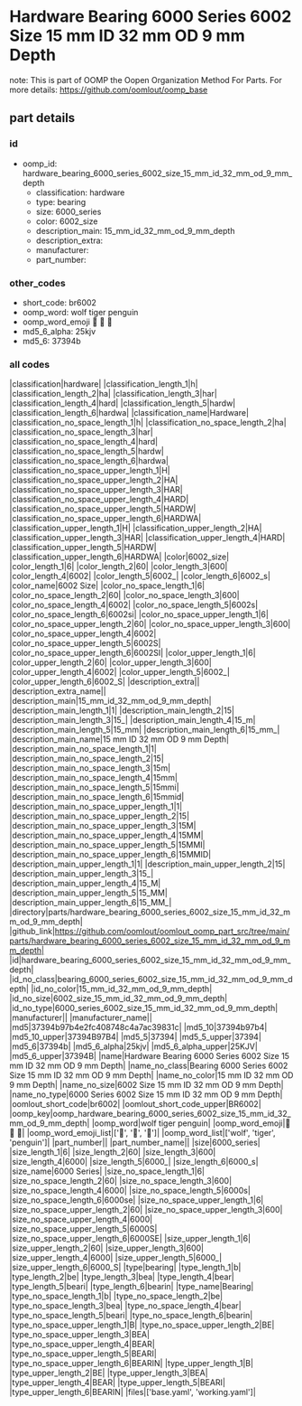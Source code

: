 # Hardware Bearing 6000 Series 6002 Size 15 mm ID 32 mm OD 9 mm Depth  

note: This is part of OOMP the Oopen Organization Method For Parts. For more details: https://github.com/oomlout/oomp_base

##  part details





### id
* oomp_id: hardware_bearing_6000_series_6002_size_15_mm_id_32_mm_od_9_mm_depth
  * classification: hardware
  * type: bearing
  * size: 6000_series
  * color: 6002_size
  * description_main: 15_mm_id_32_mm_od_9_mm_depth
  * description_extra: 
  * manufacturer: 
  * part_number: 

### other_codes
* short_code: br6002
* oomp_word: wolf tiger penguin
* oomp_word_emoji :wolf: :tiger: :penguin:
* md5_6_alpha: 25kjv
* md5_6: 37394b

### all codes 
|classification|hardware|
|classification_length_1|h|
|classification_length_2|ha|
|classification_length_3|har|
|classification_length_4|hard|
|classification_length_5|hardw|
|classification_length_6|hardwa|
|classification_name|Hardware|
|classification_no_space_length_1|h|
|classification_no_space_length_2|ha|
|classification_no_space_length_3|har|
|classification_no_space_length_4|hard|
|classification_no_space_length_5|hardw|
|classification_no_space_length_6|hardwa|
|classification_no_space_upper_length_1|H|
|classification_no_space_upper_length_2|HA|
|classification_no_space_upper_length_3|HAR|
|classification_no_space_upper_length_4|HARD|
|classification_no_space_upper_length_5|HARDW|
|classification_no_space_upper_length_6|HARDWA|
|classification_upper_length_1|H|
|classification_upper_length_2|HA|
|classification_upper_length_3|HAR|
|classification_upper_length_4|HARD|
|classification_upper_length_5|HARDW|
|classification_upper_length_6|HARDWA|
|color|6002_size|
|color_length_1|6|
|color_length_2|60|
|color_length_3|600|
|color_length_4|6002|
|color_length_5|6002_|
|color_length_6|6002_s|
|color_name|6002 Size|
|color_no_space_length_1|6|
|color_no_space_length_2|60|
|color_no_space_length_3|600|
|color_no_space_length_4|6002|
|color_no_space_length_5|6002s|
|color_no_space_length_6|6002si|
|color_no_space_upper_length_1|6|
|color_no_space_upper_length_2|60|
|color_no_space_upper_length_3|600|
|color_no_space_upper_length_4|6002|
|color_no_space_upper_length_5|6002S|
|color_no_space_upper_length_6|6002SI|
|color_upper_length_1|6|
|color_upper_length_2|60|
|color_upper_length_3|600|
|color_upper_length_4|6002|
|color_upper_length_5|6002_|
|color_upper_length_6|6002_S|
|description_extra||
|description_extra_name||
|description_main|15_mm_id_32_mm_od_9_mm_depth|
|description_main_length_1|1|
|description_main_length_2|15|
|description_main_length_3|15_|
|description_main_length_4|15_m|
|description_main_length_5|15_mm|
|description_main_length_6|15_mm_|
|description_main_name|15 mm ID 32 mm OD 9 mm Depth|
|description_main_no_space_length_1|1|
|description_main_no_space_length_2|15|
|description_main_no_space_length_3|15m|
|description_main_no_space_length_4|15mm|
|description_main_no_space_length_5|15mmi|
|description_main_no_space_length_6|15mmid|
|description_main_no_space_upper_length_1|1|
|description_main_no_space_upper_length_2|15|
|description_main_no_space_upper_length_3|15M|
|description_main_no_space_upper_length_4|15MM|
|description_main_no_space_upper_length_5|15MMI|
|description_main_no_space_upper_length_6|15MMID|
|description_main_upper_length_1|1|
|description_main_upper_length_2|15|
|description_main_upper_length_3|15_|
|description_main_upper_length_4|15_M|
|description_main_upper_length_5|15_MM|
|description_main_upper_length_6|15_MM_|
|directory|parts/hardware_bearing_6000_series_6002_size_15_mm_id_32_mm_od_9_mm_depth|
|github_link|https://github.com/oomlout/oomlout_oomp_part_src/tree/main/parts/hardware_bearing_6000_series_6002_size_15_mm_id_32_mm_od_9_mm_depth|
|id|hardware_bearing_6000_series_6002_size_15_mm_id_32_mm_od_9_mm_depth|
|id_no_class|bearing_6000_series_6002_size_15_mm_id_32_mm_od_9_mm_depth|
|id_no_color|15_mm_id_32_mm_od_9_mm_depth|
|id_no_size|6002_size_15_mm_id_32_mm_od_9_mm_depth|
|id_no_type|6000_series_6002_size_15_mm_id_32_mm_od_9_mm_depth|
|manufacturer||
|manufacturer_name||
|md5|37394b97b4e2fc408748c4a7ac39831c|
|md5_10|37394b97b4|
|md5_10_upper|37394B97B4|
|md5_5|37394|
|md5_5_upper|37394|
|md5_6|37394b|
|md5_6_alpha|25kjv|
|md5_6_alpha_upper|25KJV|
|md5_6_upper|37394B|
|name|Hardware Bearing 6000 Series 6002 Size 15 mm ID 32 mm OD 9 mm Depth|
|name_no_class|Bearing 6000 Series 6002 Size 15 mm ID 32 mm OD 9 mm Depth|
|name_no_color|15 mm ID 32 mm OD 9 mm Depth|
|name_no_size|6002 Size 15 mm ID 32 mm OD 9 mm Depth|
|name_no_type|6000 Series 6002 Size 15 mm ID 32 mm OD 9 mm Depth|
|oomlout_short_code|br6002|
|oomlout_short_code_upper|BR6002|
|oomp_key|oomp_hardware_bearing_6000_series_6002_size_15_mm_id_32_mm_od_9_mm_depth|
|oomp_word|wolf tiger penguin|
|oomp_word_emoji|:wolf: :tiger: :penguin:|
|oomp_word_emoji_list|[':wolf:', ':tiger:', ':penguin:']|
|oomp_word_list|['wolf', 'tiger', 'penguin']|
|part_number||
|part_number_name||
|size|6000_series|
|size_length_1|6|
|size_length_2|60|
|size_length_3|600|
|size_length_4|6000|
|size_length_5|6000_|
|size_length_6|6000_s|
|size_name|6000 Series|
|size_no_space_length_1|6|
|size_no_space_length_2|60|
|size_no_space_length_3|600|
|size_no_space_length_4|6000|
|size_no_space_length_5|6000s|
|size_no_space_length_6|6000se|
|size_no_space_upper_length_1|6|
|size_no_space_upper_length_2|60|
|size_no_space_upper_length_3|600|
|size_no_space_upper_length_4|6000|
|size_no_space_upper_length_5|6000S|
|size_no_space_upper_length_6|6000SE|
|size_upper_length_1|6|
|size_upper_length_2|60|
|size_upper_length_3|600|
|size_upper_length_4|6000|
|size_upper_length_5|6000_|
|size_upper_length_6|6000_S|
|type|bearing|
|type_length_1|b|
|type_length_2|be|
|type_length_3|bea|
|type_length_4|bear|
|type_length_5|beari|
|type_length_6|bearin|
|type_name|Bearing|
|type_no_space_length_1|b|
|type_no_space_length_2|be|
|type_no_space_length_3|bea|
|type_no_space_length_4|bear|
|type_no_space_length_5|beari|
|type_no_space_length_6|bearin|
|type_no_space_upper_length_1|B|
|type_no_space_upper_length_2|BE|
|type_no_space_upper_length_3|BEA|
|type_no_space_upper_length_4|BEAR|
|type_no_space_upper_length_5|BEARI|
|type_no_space_upper_length_6|BEARIN|
|type_upper_length_1|B|
|type_upper_length_2|BE|
|type_upper_length_3|BEA|
|type_upper_length_4|BEAR|
|type_upper_length_5|BEARI|
|type_upper_length_6|BEARIN|
|files|['base.yaml', 'working.yaml']|
